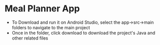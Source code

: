 # Meal Planner App
- To Download and run it on Android Studio, select the app->src->main folders to navigate to the main project
- Once in the folder, click download to download the project's Java and other related files
